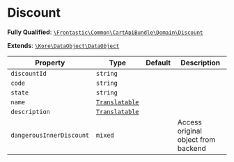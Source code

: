 #  Discount

**Fully Qualified**: [`\Frontastic\Common\CartApiBundle\Domain\Discount`](../../../../src/php/CartApiBundle/Domain/Discount.php)

**Extends**: [`\Kore\DataObject\DataObject`](https://github.com/kore/DataObject)

Property|Type|Default|Description
--------|----|-------|-----------
`discountId`|`string`||
`code`|`string`||
`state`|`string`||
`name`|[`Translatable`](../../Translatable.md)||
`description`|[`Translatable`](../../Translatable.md)||
`dangerousInnerDiscount`|`mixed`||Access original object from backend

